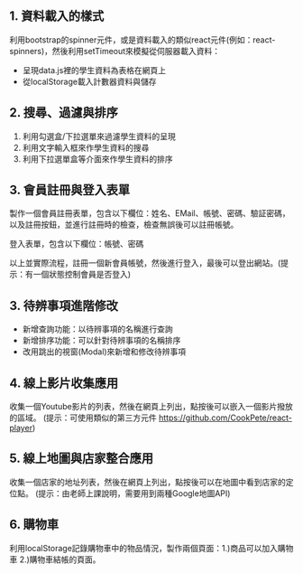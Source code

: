 ## 1. 資料載入的樣式

利用bootstrap的spinner元件，或是資料載入的類似react元件(例如：react-spinners)，然後利用setTimeout來模擬從伺服器載入資料：

- 呈現data.js裡的學生資料為表格在網頁上
- 從localStorage載入計數器資料與儲存

## 2. 搜尋、過濾與排序

1. 利用勾選盒/下拉選單來過濾學生資料的呈現
2. 利用文字輸入框來作學生資料的搜尋
3. 利用下拉選單盒等介面來作學生資料的排序

## 3. 會員註冊與登入表單

製作一個會員註冊表單，包含以下欄位：姓名、EMail、帳號、密碼、驗証密碼，以及註冊按鈕，並進行註冊時的檢查，檢查無誤後可以註冊帳號。

登入表單，包含以下欄位：帳號、密碼

以上並實際流程，註冊一個新會員帳號，然後進行登入，最後可以登出網站。(提示：有一個狀態控制會員是否登入)

## 3. 待辨事項進階修改

- 新增查詢功能：以待辨事項的名稱進行查詢
- 新增排序功能：可以針對待辨事項的名稱排序
- 改用跳出的視窗(Modal)來新增和修改待辨事項

## 4. 線上影片收集應用

收集一個Youtube影片的列表，然後在網頁上列出，點按後可以嵌入一個影片撥放的區域。
(提示：可使用類似的第三方元件 https://github.com/CookPete/react-player)

## 5. 線上地圖與店家整合應用

收集一個店家的地址列表，然後在網頁上列出，點按後可以在地圖中看到店家的定位點。
(提示：由老師上課說明，需要用到兩種Google地圖API)

## 6. 購物車

利用localStorage記錄購物車中的物品情況，製作兩個頁面：1.)商品可以加入購物車 2.)購物車結帳的頁面。
